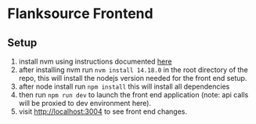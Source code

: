 # Flanksource Frontend

## Setup
1. install nvm using instructions documented [here](https://github.com/nvm-sh/nvm)
2. after installing nvm run `nvm install 14.18.0` in the root directory of the repo, this will install the nodejs version needed for the front end setup.
3. after node install run `npm install` this will install all dependencies
4. then run `npm run dev` to launch the front end application (note: api calls will be proxied to dev environment here).
5. visit [http://localhost:3004](http://localhost:3004) to see front end changes.